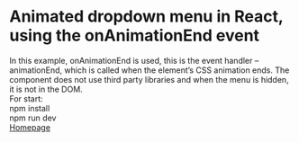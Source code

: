 # Animated dropdown menu in React, using the onAnimationEnd event
In this example, onAnimationEnd is used, this is the event handler – animationEnd, which is called when the element’s CSS animation ends. The component does not use third party libraries and when the menu is hidden, it is not in the DOM.\
For start:\
npm install\
npm run dev\
[Homepage](https://shedov.top/animated-dropdown-menu-in-react/)
